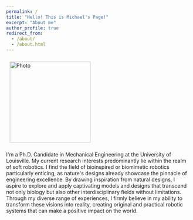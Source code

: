 ```yaml
---
permalink: /
title: "Hello! This is Michael's Page!"
excerpt: "About me"
author_profile: true
redirect_from: 
  - /about/
  - /about.html
---
```


<img src="https://hansy628.github.io/mshan_project/images/github_page_pic.jpg" alt="Photo" style="width: 220px; border-radius: 10px; padding: 10px 10px 10px 10px"/>

I'm a Ph.D. Candidate in Mechanical Engineering at the University of Louisville. My current research interests predominantly lie within the realm of soft robotics. I find the field of bioinspired or biomimetic robotics particularly enticing, as nature's designs already showcase the pinnacle of engineering excellence. By drawing inspiration from natural designs, I aspire to explore and apply captivating models and designs that transcend not only biology but also other interdisciplinary fields without limitations.
Through my diverse range of experiences, I firmly believe in my ability to transform these visions into reality, creating original and practical robotic systems that can make a positive impact on the world.

